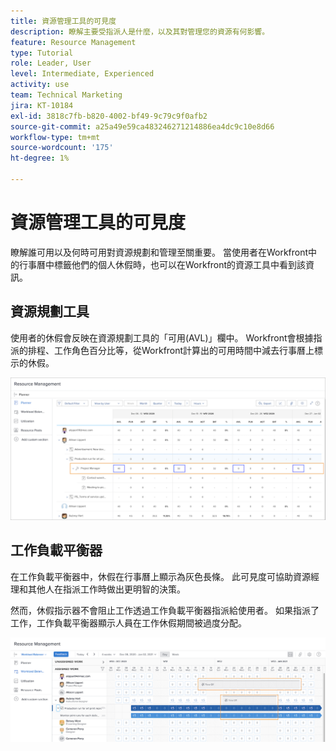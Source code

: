 ```yaml
---
title: 資源管理工具的可見度
description: 瞭解主要受指派人是什麼，以及其對管理您的資源有何影響。
feature: Resource Management
type: Tutorial
role: Leader, User
level: Intermediate, Experienced
activity: use
team: Technical Marketing
jira: KT-10184
exl-id: 3818c7fb-b820-4002-bf49-9c79c9f0afb2
source-git-commit: a25a49e59ca483246271214886ea4dc9c10e8d66
workflow-type: tm+mt
source-wordcount: '175'
ht-degree: 1%

---
```


# 資源管理工具的可見度

瞭解誰可用以及何時可用對資源規劃和管理至關重要。 當使用者在Workfront中的行事曆中標籤他們的個人休假時，也可以在Workfront的資源工具中看到該資訊。

## 資源規劃工具

使用者的休假會反映在資源規劃工具的「可用(AVL)」欄中。 Workfront會根據指派的排程、工作角色百分比等，從Workfront計算出的可用時間中減去行事曆上標示的休假。

![可用欄中的休假](assets/vis_01.png)

## 工作負載平衡器

在工作負載平衡器中，休假在行事曆上顯示為灰色長條。 此可見度可協助資源經理和其他人在指派工作時做出更明智的決策。

然而，休假指示器不會阻止工作透過工作負載平衡器指派給使用者。 如果指派了工作，工作負載平衡器顯示人員在工作休假期間被過度分配。

![灰色列休假](assets/vis_02.png)
